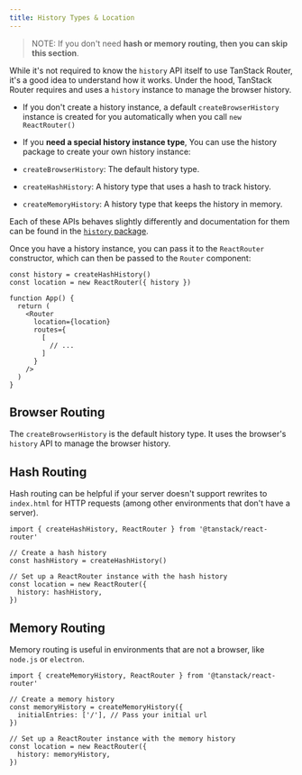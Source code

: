 ```yaml
---
title: History Types & Location
---
```


> NOTE: If you don't need **hash or memory routing, then you can skip this section**.

While it's not required to know the `history` API itself to use TanStack Router, it's a good idea to understand how it works. Under the hood, TanStack Router requires and uses a `history` instance to manage the browser history.

- If you don't create a history instance, a default `createBrowserHistory` instance is created for you automatically when you call `new ReactRouter()`
- If you **need a special history instance type**, You can use the history package to create your own history instance:

- `createBrowserHistory`: The default history type.
- `createHashHistory`: A history type that uses a hash to track history.
- `createMemoryHistory`: A history type that keeps the history in memory.

Each of these APIs behaves slightly differently and documentation for them can be found in the [`history` package](https://github.com/remix-run/history).

Once you have a history instance, you can pass it to the `ReactRouter` constructor, which can then be passed to the `Router` component:

```tsx
const history = createHashHistory()
const location = new ReactRouter({ history })

function App() {
  return (
    <Router
      location={location}
      routes={
        [
          // ...
        ]
      }
    />
  )
}
```

## Browser Routing

The `createBrowserHistory` is the default history type. It uses the browser's `history` API to manage the browser history.

## Hash Routing

Hash routing can be helpful if your server doesn't support rewrites to `index.html` for HTTP requests (among other environments that don't have a server).

```tsx
import { createHashHistory, ReactRouter } from '@tanstack/react-router'

// Create a hash history
const hashHistory = createHashHistory()

// Set up a ReactRouter instance with the hash history
const location = new ReactRouter({
  history: hashHistory,
})
```

## Memory Routing

Memory routing is useful in environments that are not a browser, like `node.js` or `electron`.

```tsx
import { createMemoryHistory, ReactRouter } from '@tanstack/react-router'

// Create a memory history
const memoryHistory = createMemoryHistory({
  initialEntries: ['/'], // Pass your initial url
})

// Set up a ReactRouter instance with the memory history
const location = new ReactRouter({
  history: memoryHistory,
})
```

